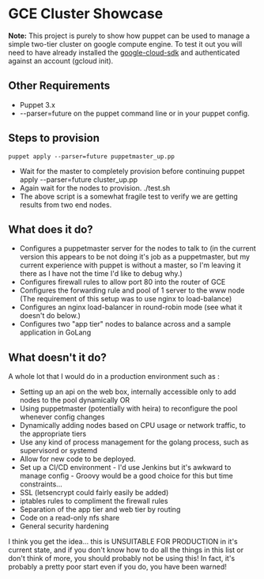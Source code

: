 # GCE Cluster Showcase

**Note:** This project is purely to show how puppet can be used to manage a simple two-tier cluster on google compute engine.  To test it out you will need to have already installed the [google-cloud-sdk](https://cloud.google.com/sdk) and authenticated against an account (gcloud init).

## Other Requirements
* Puppet 3.x
* --parser=future on the puppet command line or in your puppet config.

## Steps to provision

    puppet apply --parser=future puppetmaster_up.pp
* Wait for the master to completely provision before continuing
    puppet apply --parser=future cluster_up.pp
* Again wait for the nodes to provision.
    ./test.sh
* The above script is a somewhat fragile test to verify we are getting results from two end nodes.

## What does it do?

* Configures a puppetmaster server for the nodes to talk to (in the current version this appears to be not doing it's job as a puppetmaster, but my current experience with puppet is without a master, so I'm leaving it there as I have not the time I'd like to debug why.)
* Configures firewall rules to allow port 80 into the router of GCE
* Configures the forwarding rule and pool of 1 server to the www node (The requirement of this setup was to use nginx to load-balance)
* Configures an nginx load-balancer in round-robin mode (see what it doesn't do below.)
* Configures two "app tier" nodes to balance across and a sample application in GoLang

## What doesn't it do?

A whole lot that I would do in a production environment such as :
* Setting up an api on the web box, internally accessible only to add nodes to the pool dynamically OR
* Using puppetmaster (potentially with heira) to reconfigure the pool whenever config changes
* Dynamically adding nodes based on CPU usage or network traffic, to the appropriate tiers
* Use any kind of process management for the golang process, such as supervisord or systemd
* Allow for new code to be deployed.
* Set up a CI/CD environment - I'd use Jenkins but it's awkward to manage config - Groovy would be a good choice for this but time constraints...
* SSL (letsencrypt could fairly easily be added)
* iptables rules to compliment the firewall rules
* Separation of the app tier and web tier by routing
* Code on a read-only nfs share
* General security hardening

I think you get the idea... this is UNSUITABLE FOR PRODUCTION in it's current state, and if you don't know how to do all the things in this list or don't think of more, you should probably not be using this!  In fact, it's probably a pretty poor start even if you do, you have been warned!
